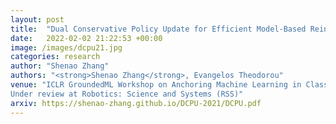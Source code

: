 ```yaml
---
layout: post
title:  "Dual Conservative Policy Update for Efficient Model-Based Reinforcement Learning"
date:   2022-02-02 21:22:53 +00:00
image: /images/dcpu21.jpg
categories: research
author: "Shenao Zhang"
authors: "<strong>Shenao Zhang</strong>, Evangelos Theodorou"
venue: "ICLR GroundedML Workshop on Anchoring Machine Learning in Classical Algorithmic Theory\  
Under review at Robotics: Science and Systems (RSS)"
arxiv: https://shenao-zhang.github.io/DCPU-2021/DCPU.pdf
---
```

